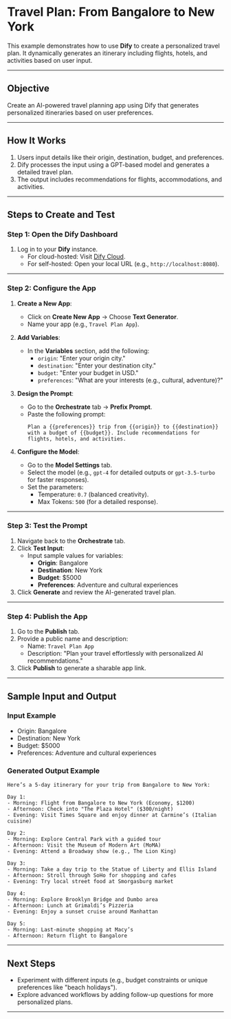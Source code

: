 # **Travel Plan: From Bangalore to New York**

This example demonstrates how to use **Dify** to create a personalized travel plan. It dynamically generates an itinerary including flights, hotels, and activities based on user input.

---

## **Objective**

Create an AI-powered travel planning app using Dify that generates personalized itineraries based on user preferences.

---

## **How It Works**

1. Users input details like their origin, destination, budget, and preferences.
2. Dify processes the input using a GPT-based model and generates a detailed travel plan.
3. The output includes recommendations for flights, accommodations, and activities.

---

## **Steps to Create and Test**

### **Step 1: Open the Dify Dashboard**
1. Log in to your **Dify** instance.
   - For cloud-hosted: Visit [Dify Cloud](https://dify.ai/).
   - For self-hosted: Open your local URL (e.g., `http://localhost:8080`).

---

### **Step 2: Configure the App**
1. **Create a New App**:
   - Click on **Create New App** → Choose **Text Generator**.
   - Name your app (e.g., `Travel Plan App`).

2. **Add Variables**:
   - In the **Variables** section, add the following:
     - `origin`: "Enter your origin city."
     - `destination`: "Enter your destination city."
     - `budget`: "Enter your budget in USD."
     - `preferences`: "What are your interests (e.g., cultural, adventure)?"

3. **Design the Prompt**:
   - Go to the **Orchestrate** tab → **Prefix Prompt**.
   - Paste the following prompt:
     ```text
     Plan a {{preferences}} trip from {{origin}} to {{destination}} with a budget of {{budget}}. Include recommendations for flights, hotels, and activities.
     ```

4. **Configure the Model**:
   - Go to the **Model Settings** tab.
   - Select the model (e.g., `gpt-4` for detailed outputs or `gpt-3.5-turbo` for faster responses).
   - Set the parameters:
     - Temperature: `0.7` (balanced creativity).
     - Max Tokens: `500` (for a detailed response).

---

### **Step 3: Test the Prompt**
1. Navigate back to the **Orchestrate** tab.
2. Click **Test Input**:
   - Input sample values for variables:
     - **Origin**: Bangalore
     - **Destination**: New York
     - **Budget**: $5000
     - **Preferences**: Adventure and cultural experiences
3. Click **Generate** and review the AI-generated travel plan.

---

### **Step 4: Publish the App**
1. Go to the **Publish** tab.
2. Provide a public name and description:
   - Name: `Travel Plan App`
   - Description: "Plan your travel effortlessly with personalized AI recommendations."
3. Click **Publish** to generate a sharable app link.

---

## **Sample Input and Output**

### **Input Example**
- Origin: Bangalore  
- Destination: New York  
- Budget: $5000  
- Preferences: Adventure and cultural experiences  

### **Generated Output Example**
```text
Here’s a 5-day itinerary for your trip from Bangalore to New York:

Day 1:
- Morning: Flight from Bangalore to New York (Economy, $1200)
- Afternoon: Check into "The Plaza Hotel" ($300/night)
- Evening: Visit Times Square and enjoy dinner at Carmine’s (Italian cuisine)

Day 2:
- Morning: Explore Central Park with a guided tour
- Afternoon: Visit the Museum of Modern Art (MoMA)
- Evening: Attend a Broadway show (e.g., The Lion King)

Day 3:
- Morning: Take a day trip to the Statue of Liberty and Ellis Island
- Afternoon: Stroll through SoHo for shopping and cafes
- Evening: Try local street food at Smorgasburg market

Day 4:
- Morning: Explore Brooklyn Bridge and Dumbo area
- Afternoon: Lunch at Grimaldi’s Pizzeria
- Evening: Enjoy a sunset cruise around Manhattan

Day 5:
- Morning: Last-minute shopping at Macy’s
- Afternoon: Return flight to Bangalore
```

---

## **Next Steps**
- Experiment with different inputs (e.g., budget constraints or unique preferences like "beach holidays").
- Explore advanced workflows by adding follow-up questions for more personalized plans.

---
